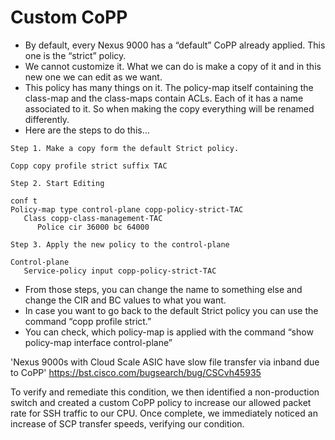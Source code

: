 # Custom CoPP

+ By default, every Nexus 9000 has a “default” CoPP already applied. This one is the “strict” policy.
+ We cannot customize it. What we can do is make a copy of it and in this new one we can edit as we want.
+ This policy has many things on it. The policy-map itself containing the class-map and the class-maps contain ACLs. Each of it has a name associated to it. So when making the copy everything will be renamed differently.
+ Here are the steps to do this…

```
Step 1. Make a copy form the default Strict policy.
 
Copp copy profile strict suffix TAC
 
Step 2. Start Editing
 
conf t
Policy-map type control-plane copp-policy-strict-TAC
   Class copp-class-management-TAC
      Police cir 36000 bc 64000
 
Step 3. Apply the new policy to the control-plane
 
Control-plane
   Service-policy input copp-policy-strict-TAC
```


+ From those steps, you can change the name to something else and change the CIR and BC values to what you want.
+ In case you want to go back to the default Strict policy you can use the command “copp profile strict.”
+ You can check, which policy-map is applied with the command “show policy-map interface control-plane”


'Nexus 9000s with Cloud Scale ASIC have slow file transfer via inband due to CoPP'
https://bst.cisco.com/bugsearch/bug/CSCvh45935

To verify and remediate this condition, we then identified a non-production switch and created a custom CoPP policy to increase our allowed packet rate for SSH traffic to our CPU. Once complete, we immediately noticed an increase of SCP transfer speeds, verifying our condition.

